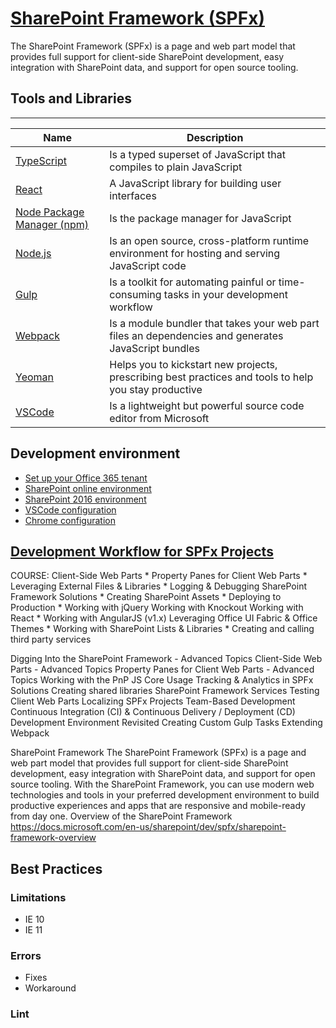 # [SharePoint Framework (SPFx)](https://docs.microsoft.com/en-us/sharepoint/dev/spfx/sharepoint-framework-overview)

The SharePoint Framework (SPFx) is a page and web part model that provides full support for client-side SharePoint development, easy integration with SharePoint data, and support for open source tooling.


## Tools and Libraries
___
| Name | Description |
| ------ | ------ |
| [TypeScript](https://www.typescriptlang.org/) | Is a typed superset of JavaScript that compiles to plain JavaScript |
| [React](https://reactjs.org/) | A JavaScript library for building user interfaces |
| [Node Package Manager (npm)](https://www.npmjs.com/) | Is the package manager for JavaScript |
| [Node.js](https://nodejs.org/) | Is an open source, cross-platform runtime environment for hosting and serving JavaScript code |
| [Gulp](https://gulpjs.com/) | Is a toolkit for automating painful or time-consuming tasks in your development workflow |
| [Webpack](http://webpack.github.io/) | Is a module bundler that takes your web part files an dependencies and generates JavaScript bundles |
| [Yeoman](http://yeoman.io/) | Helps you to kickstart new projects, prescribing best practices and tools to help you stay productive |
| [VSCode](https://code.visualstudio.com/) | Is a lightweight but powerful source code editor from Microsoft |


## Development environment
  * [Set up your Office 365 tenant](https://docs.microsoft.com/en-us/sharepoint/dev/spfx/set-up-your-developer-tenant)
  * [SharePoint online environment](https://docs.microsoft.com/en-us/sharepoint/dev/spfx/set-up-your-development-environment)
  * [SharePoint 2016 environment](https://docs.microsoft.com/en-us/sharepoint/dev/spfx/sharepoint-2016-support)
  * [VSCode configuration](./vscode-configuration.md)
  * [Chrome configuration](./chrome-configuration.md)


## [Development Workflow for SPFx Projects](./development-workflow-spfx-projects.md)

COURSE:
Client-Side Web Parts *
Property Panes for Client Web Parts *
Leveraging External Files & Libraries *
Logging & Debugging SharePoint Framework Solutions *
Creating SharePoint Assets *
Deploying to Production *
Working with jQuery
Working with Knockout
Working with React *
Working with AngularJS (v1.x)
Leveraging Office UI Fabric & Office Themes *
Working with SharePoint Lists & Libraries *
Creating and calling third party services

Digging Into the SharePoint Framework - Advanced Topics
Client-Side Web Parts - Advanced Topics
Property Panes for Client Web Parts - Advanced Topics
Working with the PnP JS Core
Usage Tracking & Analytics in SPFx Solutions
Creating shared libraries
SharePoint Framework Services
Testing Client Web Parts
Localizing SPFx Projects
Team-Based Development
Continuous Integration (CI) & Continuous Delivery / Deployment (CD)
Development Environment Revisited
Creating Custom Gulp Tasks
Extending Webpack

SharePoint Framework
The SharePoint Framework (SPFx) is a page and web part model that provides full support for client-side SharePoint development, easy integration with SharePoint data, and support for open source tooling. With the SharePoint Framework, you can use modern web technologies and tools in your preferred development environment to build productive experiences and apps that are responsive and mobile-ready from day one.
Overview of the SharePoint Framework
https://docs.microsoft.com/en-us/sharepoint/dev/spfx/sharepoint-framework-overview

## Best Practices
### Limitations
  * IE 10
  * IE 11

### Errors
  * Fixes
  * Workaround

### Lint